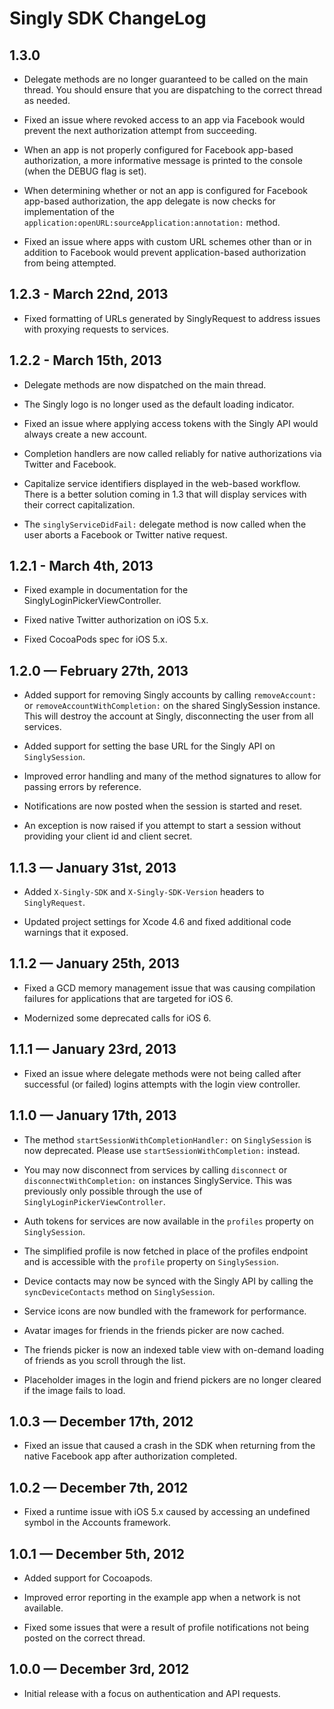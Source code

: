 
# Singly SDK ChangeLog

## 1.3.0

* Delegate methods are no longer guaranteed to be called on the main thread. You
  should ensure that you are dispatching to the correct thread as needed.

* Fixed an issue where revoked access to an app via Facebook would prevent the
  next authorization attempt from succeeding.

* When an app is not properly configured for Facebook app-based authorization, a
  more informative message is printed to the console (when the DEBUG flag is
  set).

* When determining whether or not an app is configured for Facebook app-based
  authorization, the app delegate is now checks for implementation of the
  `application:openURL:sourceApplication:annotation:` method.

* Fixed an issue where apps with custom URL schemes other than or in addition to
  Facebook would prevent application-based authorization from being attempted.

## 1.2.3 - March 22nd, 2013

* Fixed formatting of URLs generated by SinglyRequest to address issues with
  proxying requests to services.

## 1.2.2 - March 15th, 2013

* Delegate methods are now dispatched on the main thread.

* The Singly logo is no longer used as the default loading indicator.

* Fixed an issue where applying access tokens with the Singly API would always
  create a new account.

* Completion handlers are now called reliably for native authorizations via
  Twitter and Facebook.

* Capitalize service identifiers displayed in the web-based workflow. There is
  a better solution coming in 1.3 that will display services with their correct
  capitalization.

* The `singlyServiceDidFail:` delegate method is now called when the user aborts
  a Facebook or Twitter native request.

## 1.2.1 - March 4th, 2013

* Fixed example in documentation for the SinglyLoginPickerViewController.

* Fixed native Twitter authorization on iOS 5.x.

* Fixed CocoaPods spec for iOS 5.x.

## 1.2.0 — February 27th, 2013

* Added support for removing Singly accounts by calling `removeAccount:` or
  `removeAccountWithCompletion:` on the shared SinglySession instance. This will
  destroy the account at Singly, disconnecting the user from all services.

* Added support for setting the base URL for the Singly API on `SinglySession`.

* Improved error handling and many of the method signatures to allow for passing
  errors by reference.

* Notifications are now posted when the session is started and reset.

* An exception is now raised if you attempt to start a session without providing
  your client id and client secret.

## 1.1.3 — January 31st, 2013

* Added `X-Singly-SDK` and `X-Singly-SDK-Version` headers to `SinglyRequest`.

* Updated project settings for Xcode 4.6 and fixed additional code warnings that
  it exposed.

## 1.1.2 — January 25th, 2013

* Fixed a GCD memory management issue that was causing compilation failures for
  applications that are targeted for iOS 6.

* Modernized some deprecated calls for iOS 6.

## 1.1.1 — January 23rd, 2013

* Fixed an issue where delegate methods were not being called after successful
  (or failed) logins attempts with the login view controller.

## 1.1.0 — January 17th, 2013

* The method `startSessionWithCompletionHandler:` on `SinglySession` is now
  deprecated. Please use `startSessionWithCompletion:` instead.

* You may now disconnect from services by calling `disconnect` or
  `disconnectWithCompletion:` on instances SinglyService. This was previously
  only possible through the use of `SinglyLoginPickerViewController`.

* Auth tokens for services are now available in the `profiles` property on
  `SinglySession`.

* The simplified profile is now fetched in place of the profiles endpoint and
  is accessible with the `profile` property on `SinglySession`.

* Device contacts may now be synced with the Singly API by calling the
  `syncDeviceContacts` method on `SinglySession`.

* Service icons are now bundled with the framework for performance.

* Avatar images for friends in the friends picker are now cached.

* The friends picker is now an indexed table view with on-demand loading of
  friends as you scroll through the list.

* Placeholder images in the login and friend pickers are no longer cleared if
  the image fails to load.

## 1.0.3 — December 17th, 2012

* Fixed an issue that caused a crash in the SDK when returning from the native
  Facebook app after authorization completed.

## 1.0.2 — December 7th, 2012

* Fixed a runtime issue with iOS 5.x caused by accessing an undefined symbol in
  the Accounts framework.

## 1.0.1 — December 5th, 2012

* Added support for Cocoapods.

* Improved error reporting in the example app when a network is not available.

* Fixed some issues that were a result of profile notifications not being posted
  on the correct thread.

## 1.0.0 — December 3rd, 2012

* Initial release with a focus on authentication and API requests.
